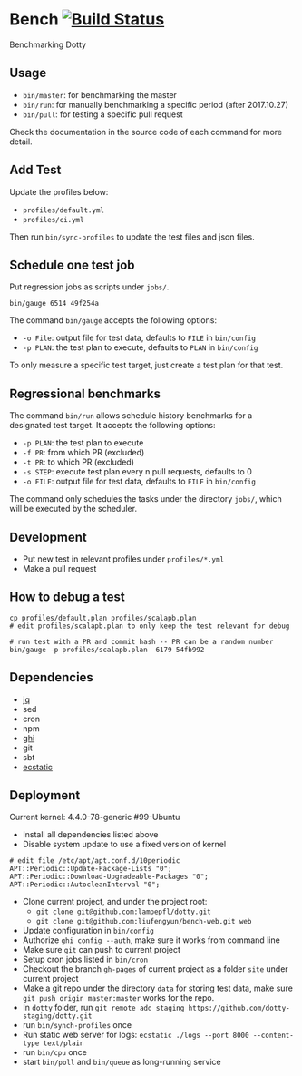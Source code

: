 # Bench [![Build Status](https://travis-ci.org/liufengyun/bench.svg?branch=master)](https://travis-ci.org/liufengyun/bench)

Benchmarking Dotty

## Usage

- `bin/master`: for benchmarking the master
- `bin/run`: for manually benchmarking a specific period (after 2017.10.27)
- `bin/pull`: for testing a specific pull request

Check the documentation in the source code of each command for more detail.

## Add Test

Update the profiles below:

- `profiles/default.yml`
- `profiles/ci.yml`

Then run `bin/sync-profiles` to update the test files and json files.

## Schedule one test job

Put regression jobs as scripts under `jobs/`.

```
bin/gauge 6514 49f254a
```

The command `bin/gauge` accepts the following options:

- `-o File`: output file for test data, defaults to `FILE` in `bin/config`
- `-p PLAN`: the test plan to execute, defaults to `PLAN` in `bin/config`

To only measure a specific test target, just create a test plan for that test.

## Regressional benchmarks

The command `bin/run` allows schedule history benchmarks for a designated test target.
It accepts the following options:

- `-p PLAN`: the test plan to execute
- `-f PR`: from which PR (excluded)
- `-t PR`: to which PR (excluded)
- `-s STEP`: execute test plan every n pull requests, defaults to 0
- `-o FILE`: output file for test data, defaults to `FILE` in `bin/config`

The command only schedules the tasks under the directory `jobs/`, which will be executed
by the scheduler.

## Development

- Put new test in relevant profiles under `profiles/*.yml`
- Make a pull request

## How to debug a test

```
cp profiles/default.plan profiles/scalapb.plan
# edit profiles/scalapb.plan to only keep the test relevant for debug

# run test with a PR and commit hash -- PR can be a random number
bin/gauge -p profiles/scalapb.plan  6179 54fb992
```

## Dependencies

- [jq](https://stedolan.github.io/jq)
- sed
- cron
- npm
- [ghi](https://github.com/stephencelis/ghi)
- git
- sbt
- [ecstatic](https://github.com/jfhbrook/node-ecstatic)

## Deployment

Current kernel: 4.4.0-78-generic #99-Ubuntu

- Install all dependencies listed above
- Disable system update to use a fixed version of kernel

```
# edit file /etc/apt/apt.conf.d/10periodic
APT::Periodic::Update-Package-Lists "0";
APT::Periodic::Download-Upgradeable-Packages "0";
APT::Periodic::AutocleanInterval "0";
```

- Clone current project, and under the project root:
  - `git clone git@github.com:lampepfl/dotty.git`
  - `git clone git@github.com:liufengyun/bench-web.git web`
- Update configuration in `bin/config`
- Authorize `ghi config --auth`, make sure it works from command line
- Make sure `git` can push to current project
- Setup cron jobs listed in `bin/cron`
- Checkout the branch `gh-pages` of current project as a folder `site` under current project
- Make a git repo under the directory `data` for storing test data, make sure `git push origin master:master` works for the repo.
- In `dotty` folder, run `git remote add staging https://github.com/dotty-staging/dotty.git`
- run `bin/synch-profiles` once
- Run static web server for logs: `ecstatic ./logs --port 8000 --content-type text/plain`
- run `bin/cpu` once
- start `bin/poll` and `bin/queue` as long-running service
